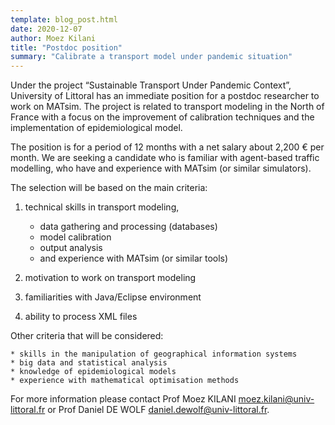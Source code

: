 ```yaml
---
template: blog_post.html
date: 2020-12-07
author: Moez Kilani
title: "Postdoc position"
summary: "Calibrate a transport model under pandemic situation"
---
```


Under the project “Sustainable Transport Under Pandemic Context”, University of Littoral has an immediate position for a 
postdoc researcher to work on MATsim. The project is related to transport modeling in the North of France with a focus 
on the improvement of calibration techniques and the implementation of epidemiological model.

The position is for a period of 12 months with a net salary about 2,200 € per month. 
We are seeking a candidate who is familiar with agent-based traffic modelling, 
who have and experience with MATsim (or similar simulators).

The selection will be based on the main criteria:

1. technical skills in transport modeling,

    * data gathering and processing (databases)
    * model calibration
    * output analysis
    * and experience with MATsim (or similar tools)
    
2. motivation to work on transport modeling
3. familiarities with Java/Eclipse environment
4. ability to process XML files

Other criteria that will be considered:

    * skills in the manipulation of geographical information systems
    * big data and statistical analysis
    * knowledge of epidemiological models
    * experience with mathematical optimisation methods

For more information please contact Prof Moez KILANI <moez.kilani@univ-littoral.fr> or Prof Daniel DE WOLF <daniel.dewolf@univ-littoral.fr>.

